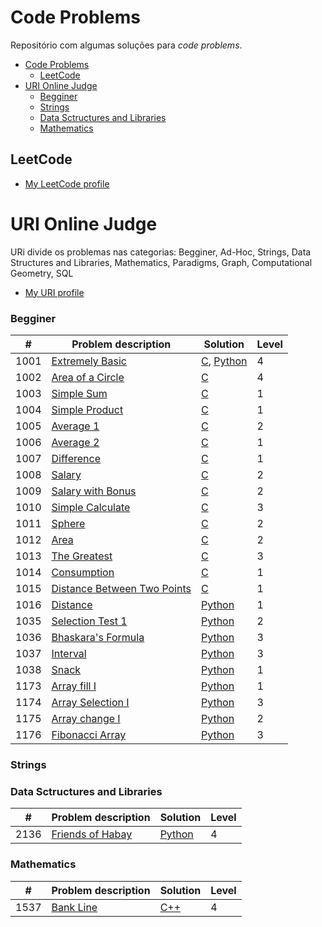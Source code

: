 # Code Problems

Repositório com algumas soluções para *code problems*.

- [Code Problems](#code-problems)
  - [LeetCode](#leetcode)
- [URI Online Judge](#uri-online-judge)
    - [Begginer](#begginer)
    - [Strings](#strings)
    - [Data Sctructures and Libraries](#data-sctructures-and-libraries)
    - [Mathematics](#mathematics)

## LeetCode

- [My LeetCode profile](https://leetcode.com/alicefrancener/)

# URI Online Judge

URi divide os problemas nas categorias: Begginer, Ad-Hoc, Strings, Data Structures and Libraries, Mathematics, Paradigms, Graph, Computational Geometry, SQL

- [My URI profile](https://www.urionlinejudge.com.br/judge/en/profile/164371)
### Begginer

| #    | Problem description                                                                          | Solution                                         | Level |
| ---- | -------------------------------------------------------------------------------------------- | ------------------------------------------------ | ----- |
| 1001 | [Extremely Basic](https://www.urionlinejudge.com.br/judge/en/problems/view/1001)             | [C](beginner/1001.c), [Python](beginner/1001.py) | 4     |
| 1002 | [Area of a Circle](https://www.urionlinejudge.com.br/judge/en/problems/view/1002)            | [C](beginner/1002.c)                             | 4     |
| 1003 | [Simple Sum](https://www.urionlinejudge.com.br/judge/en/problems/view/1003)                  | [C](beginner/1003.c)                             | 1     |
| 1004 | [Simple Product](https://www.urionlinejudge.com.br/judge/en/problems/view/1004)              | [C](beginner/1004.c)                             | 1     |
| 1005 | [Average 1](https://www.urionlinejudge.com.br/judge/en/problems/view/1005)                   | [C](beginner/1005.c)                             | 2     |
| 1006 | [Average 2](https://www.urionlinejudge.com.br/judge/en/problems/view/1006)                   | [C](beginner/1006.c)                             | 1     |
| 1007 | [Difference](https://www.urionlinejudge.com.br/judge/en/problems/view/1007)                  | [C](beginner/1007.c)                             | 1     |
| 1008 | [Salary](https://www.urionlinejudge.com.br/judge/en/problems/view/1008)                      | [C](beginner/1008.c)                             | 2     |
| 1009 | [Salary with Bonus](https://www.urionlinejudge.com.br/judge/en/problems/view/1009)           | [C](beginner/1009.c)                             | 2     |
| 1010 | [Simple Calculate](https://www.urionlinejudge.com.br/judge/en/problems/view/1010)            | [C](beginner/1010.c)                             | 3     |
| 1011 | [Sphere](https://www.urionlinejudge.com.br/judge/en/problems/view/1011)                      | [C](beginner/1011.c)                             | 2     |
| 1012 | [Area](https://www.urionlinejudge.com.br/judge/en/problems/view/1012)                        | [C](beginner/1012.c)                             | 2     |
| 1013 | [The Greatest](https://www.urionlinejudge.com.br/judge/en/problems/view/1013)                | [C](beginner/1013.c)                             | 3     |
| 1014 | [Consumption](https://www.urionlinejudge.com.br/judge/en/problems/view/1014)                 | [C](beginner/1014.c)                             | 1     |
| 1015 | [Distance Between Two Points](https://www.urionlinejudge.com.br/judge/en/problems/view/1015) | [C](beginner/1015.c)                             | 1     |
| 1016 | [Distance](https://www.urionlinejudge.com.br/judge/en/problems/view/1016)                    | [Python](beginner/1016.py)                       | 1     |
| 1035 | [Selection Test 1](https://www.urionlinejudge.com.br/judge/en/problems/view/1035)            | [Python](beginner/1035.py)                       | 2     |
| 1036 | [Bhaskara's Formula](https://www.urionlinejudge.com.br/judge/en/problems/view/1036)          | [Python](beginner/1036.py)                       | 3     |
| 1037 | [Interval](https://www.urionlinejudge.com.br/judge/en/problems/view/1037)                    | [Python](beginner/1037.py)                       | 3     |
| 1038 | [Snack](https://www.urionlinejudge.com.br/judge/en/problems/view/1038)                       | [Python](beginner/1038.py)                       | 1     |
| 1173 | [Array fill I](https://www.urionlinejudge.com.br/judge/en/problems/view/1173)                | [Python](beginner/1173.py)                       | 1     |
| 1174 | [Array Selection I](https://www.urionlinejudge.com.br/judge/en/problems/view/1174)           | [Python](beginner/1174.py)                       | 3     |
| 1175 | [Array change I](https://www.urionlinejudge.com.br/judge/en/problems/view/1175)              | [Python](beginner/1175.py)                       | 2     |
| 1176 | [Fibonacci Array](https://www.urionlinejudge.com.br/judge/en/problems/view/1176)             | [Python](beginner/1176.py)                       | 3     |

### Strings
### Data Sctructures and Libraries

| #    | Problem description | Solution                                         | Level |
| ---- | ------------------- | ------------------------------------------------ | ----- |
| 2136 | [Friends of Habay]  | [Python](/data-structures-and-libraries/2136.py) | 4     |


[Friends of Habay]: https://www.urionlinejudge.com.br/judge/en/problems/view/2136

### Mathematics

| #    | Problem description | Solution                     | Level |
| ---- | ------------------- | ---------------------------- | ----- |
| 1537 | [Bank Line]         | [C++](/mathematics/1537.cpp) | 4     |

[Bank Line]: https://www.urionlinejudge.com.br/judge/en/problems/view/1537